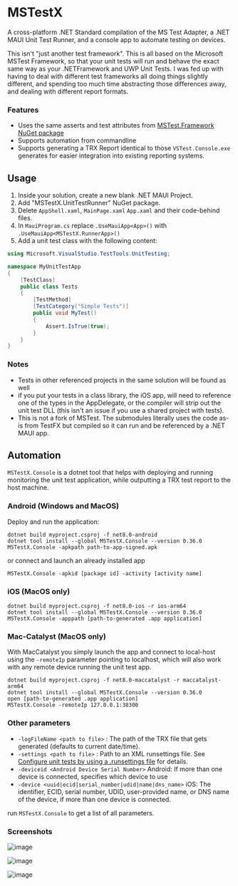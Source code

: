 # MSTestX

A cross-platform .NET Standard compilation of the MS Test Adapter, a .NET MAUI Unit Test Runner, and a console app to automate testing on devices.

This isn't "just another test framework". This is all based on the Microsoft MSTest Framework, so that your unit tests will run and behave the exact same way as your .NETFramework and UWP Unit Tests. I was fed up with having to deal with different test frameworks all doing things slightly different, and spending too much time abstracting those differences away, and dealing with different report formats.

### Features

- Uses the same asserts and test attributes from [MSTest.Framework NuGet package](https://www.nuget.org/packages/MSTest.TestFramework/)
- Supports automation from commandline
- Supports generating a TRX Report identical to those `VSTest.Console.exe` generates for easier integration into existing reporting systems.

## Usage

1. Inside your solution, create a new blank .NET MAUI Project.
2. Add "MSTestX.UnitTestRunner" NuGet package.
3. Delete `AppShell.xaml`, `MainPage.xaml` `App.xaml` and their code-behind files.
4. In `MauiProgram.cs` replace `.UseMauiApp<App>()` with `.UseMauiApp<MSTestX.RunnerApp>()`
5. Add a unit test class with the following content:

```cs
using Microsoft.VisualStudio.TestTools.UnitTesting;

namespace MyUnitTestApp
{
    [TestClass]
    public class Tests
    {
        [TestMethod]
        [TestCategory("Simple Tests")]
        public void MyTest()
        {
            Assert.IsTrue(true);
        }
    }
}
```

### Notes
- Tests in other referenced projects in the same solution will be found as well
- if you put your tests in a class library, the iOS app, will need to reference one of the types in the AppDelegate, or the compiler will strip out the unit test DLL (this isn't an issue if you use a shared project with tests).
- This is not a fork of MSTest. The submodules literally uses the code as-is from TestFX but compiled so it can run and be referenced by a .NET MAUI app.

## Automation
`MSTestX.Console` is a dotnet tool that helps with deploying and running monitoring the unit test application, while outputting a TRX test report to the host machine.

### Android (Windows and MacOS)
Deploy and run the application:
```
dotnet build myproject.csproj -f net8.0-android
dotnet tool install --global MSTestX.Console --version 0.36.0
MSTestX.Console -apkpath path-to-app-signed.apk
```
or connect and launch an already installed app
```
MSTestX.Console -apkid [package id] -activity [activity name]
```

### iOS (MacOS only)
```
dotnet build myproject.csproj -f net8.0-ios -r ios-arm64
dotnet tool install --global MSTestX.Console --version 0.36.0
MSTestX.Console -apppath [path-to-generated .app application] 
```

### Mac-Catalyst (MacOS only)
With MacCatalyst you simply launch the app and connect to local-host using the `-remoteIp` parameter pointing to localhost, which will also work with any remote device running the unit test app.
```
dotnet build myproject.csproj -f net8.0-maccatalyst -r maccatalyst-arm64
dotnet tool install --global MSTestX.Console --version 0.36.0
open [path-to-generated .app application]
MSTestX.Console -remoteIp 127.0.0.1:38300
```
### Other parameters
 - `-logFileName <path to file>` : The path of the TRX file that gets generated (defaults to current date/time).
 - `-settings <path to file>` : Path to an XML runsettings file. See [Configure unit tests by using a .runsettings file](https://learn.microsoft.com/en-us/visualstudio/test/configure-unit-tests-by-using-a-dot-runsettings-file?view=vs-2022) for details.
 - `-deviceid <Android Device Serial Number>`    Android: If more than one device is connected, specifies which device to use
 - `-device <uuid|ecid|serial_number|udid|name|dns_name>`   iOS: The identifier, ECID, serial number, UDID, user-provided name, or DNS name of the device, if more than one device is connected.

run `MSTestX.Console` to get a list of all parameters.

### Screenshots

![image](https://user-images.githubusercontent.com/1378165/43662635-757007ee-971b-11e8-9b10-63c1d2983385.png)

![image](https://user-images.githubusercontent.com/1378165/43662619-65fa0a4e-971b-11e8-9059-51c86522103d.png)

![image](https://user-images.githubusercontent.com/1378165/43662682-9514fbb8-971b-11e8-9c67-a46ff7290e0d.png)

